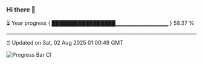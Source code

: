 ### Hi there 👋

⏳ Year progress { █████████████████▁▁▁▁▁▁▁▁▁▁▁▁▁ } 58.37 %

---

⏰ Updated on Sat, 02 Aug 2025 01:00:49 GMT

![Progress Bar CI](https://github.com/Shyam-Makwana/GitHub-Actions-Demo/workflows/Progress%20Bar%20CI/badge.svg)
